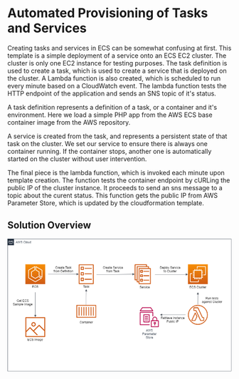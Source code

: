 # Automated Provisioning of Tasks and Services

Creating tasks and services in ECS can be somewhat confusing at first. This template is a simple deployment of a service onto an ECS EC2 cluster. The cluster is only one EC2 instance for testing purposes. The task definition is used to
create a task, which is used to create a service that is deployed on the cluster. A Lambda function is also created, which is scheduled to run every minute based on a CloudWatch event. The lambda function tests the HTTP endpoint of the application
and sends an SNS topic of it's status. 

A task definition represents a definition of a task, or a container and it's environment. Here we load a simple PHP app from the AWS ECS base container image from the AWS repository. 

A service is created from the task, and represents a persistent state of that task on the cluster. We set our service to ensure there is always one container running. If the container stops, another one is automatically started on the cluster
without user intervention.

The final piece is the lambda function, which is invoked each minute upon template creation. The function tests the container endpoint by cURLing the public IP of the cluster instance. It proceeds to send an sns message to a topic about the curent
status. This function gets the public IP from AWS Parameter Store, which is updated by the cloudformation template.

## **Solution Overview**

![Solution Diagram](https://raw.githubusercontent.com/hrmcardle0/ecs-task-and-service/main/diagram.png)